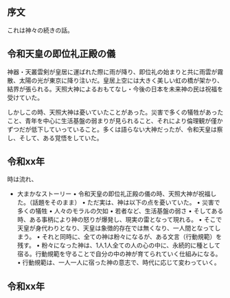 ## 序文

これは神々の続きの話。


## 令和天皇の即位礼正殿の儀

神器・天叢雲剣が皇居に運ばれた際に雨が降り、即位礼の始まりと共に雨雲が霧散、太陽の光が東京に降り注いだ。皇居上空には大きく美しい虹の橋が架かり、結界が張られる。天照大神によるおもてなし・今後の日本を未来神の民は祝福を受けていた。

しかしこの時、天照大神は憂いていたことがあった。災害で多くの犠牲があったこと、青年を中心に生活基盤の弱まりが見られること、それにより倫理観が僅かずつだが低下していっていること。多くは語らない大神だったが、令和天皇は察し、そして、ある覚悟をしていた。

## 令和xx年

時は流れ、


* 大まかなストーリー
• 令和天皇の即位礼正殿の儀の時、天照大神が祝福した。（話題をそのまま）
• ただ実は、神は以下の点を憂いていた。
    • 災害で多くの犠牲
    • 人々のモラルの欠如
    • 若者など、生活基盤の弱さ
• そしてある時、ある事柄により神の怒りが爆発し、現実の雷となって現れる。
• そこで天皇が身代わりとなり、天皇は象徴的存在では無くなり、一人間となってしまう。
• それと同時に、全ての神は粉々になるが、ある文言（行動規範）を残す。
• 粉々になった神は、1人1人全ての人の心の中に、永続的に種として宿る。行動規範を守ることで自分の中の神が育てられていく仕組みになる。
• 行動規範は、一人一人に宿った神の意志で、時代に応じて変わっていく。

## 令和xx年
